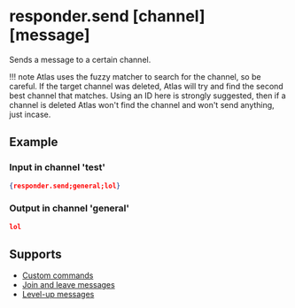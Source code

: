# responder.send [channel] [message]

Sends a message to a certain channel.

!!! note
    Atlas uses the fuzzy matcher to search for the channel, so be careful. If the target channel was deleted, Atlas will try and find the second best channel that matches. Using an ID here is strongly suggested, then if a channel is deleted Atlas won't find the channel and won't send anything, just incase.

## Example

### Input in channel 'test'

```json
{responder.send;general;lol}
```

### Output in channel 'general'

```json
lol
```

## Supports

* [Custom commands](/Modules/custom_commands/)
* [Join and leave messages](/Modules/join_leave_messages/)
* [Level-up messages](/Modules/levels/)
